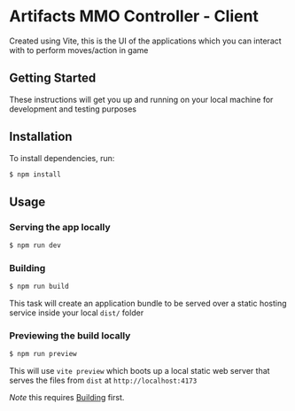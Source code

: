 # Artifacts MMO Controller - Client

Created using Vite, this is the UI of the applications which you can interact with to perform moves/action in game

## Getting Started

These instructions will get you up and running on your local machine for development and testing purposes

## Installation

To install dependencies, run:

```sh
$ npm install
```

## Usage

### Serving the app locally

```sh
$ npm run dev
```

### Building

```sh
$ npm run build
```

This task will create an application bundle to be served over a static hosting service inside your local `dist/` folder

### Previewing the build locally

```sh
$ npm run preview
```

This will use `vite preview` which boots up a local static web server that serves the files from `dist` at `http://localhost:4173`

*Note* this requires [Building](#building) first.

